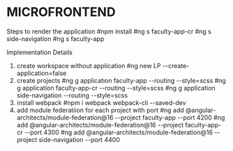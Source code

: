 # MICROFRONTEND

Steps to render the application
#npm install
#ng s faculty-app-cr
#ng s side-navigation
#ng s faculty-app


Implementation Details
1. create workspace without application #ng new LP --create-application=false
2. create projects
    #ng g application faculty-app --routing --style=scss
    #ng g application faculty-app-cr --routing --style=scss
    #ng g application side-navigation --routing --style=scss
3. install webpack
    #npm i webpack webpack-cli --saved-dev
4. add module federatiion for each project with port
    #ng add @angular-architects/module-federation@16 --project faculty-app --port 4200
    #ng add @angular-architects/module-federation@16 --project faculty-app-cr --port 4300
    #ng add @angular-architects/module-federation@16 --project side-navigation --port 4400